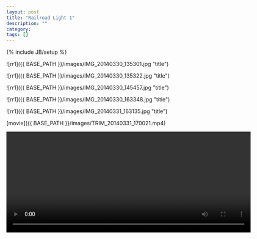 ```yaml
---
layout: post
title: "Railroad Light 1"
description: ""
category: 
tags: []
---
```

{% include JB/setup %}

![rr1]({{ BASE_PATH }}/images/IMG_20140330_135301.jpg "title")

![rr1]({{ BASE_PATH }}/images/IMG_20140330_135322.jpg "title")

![rr1]({{ BASE_PATH }}/images/IMG_20140330_145457.jpg "title")

![rr1]({{ BASE_PATH }}/images/IMG_20140330_163348.jpg "title")

![rr1]({{ BASE_PATH }}/images/IMG_20140331_163135.jpg "title")

[movie]({{ BASE_PATH }}/images/TRIM_20140331_170021.mp4)


<video id="video_1" class="video-js vjs-default-skin" controls="" preload="auto" width="640" height="264">
 <source src="{{ BASE_PATH }}/images/TRIM_20140331_170021.mp4" type="video/mp4" /> 
 
</video>





